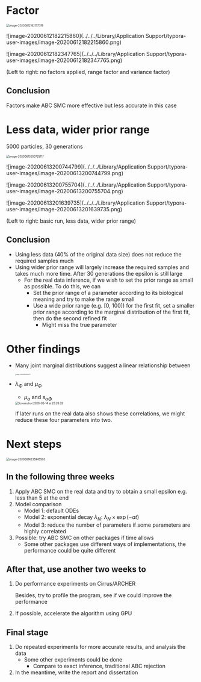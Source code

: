 # Factor

<img src="../../../Library/Application Support/typora-user-images/image-20200612182157319.png" alt="image-20200612182157319" style="zoom:50%;" />

![image-20200612182215860](../../../Library/Application Support/typora-user-images/image-20200612182215860.png)

![image-20200612182347765](../../../Library/Application Support/typora-user-images/image-20200612182347765.png)

(Left to right: no factors applied, range factor and variance factor)

## Conclusion

Factors make ABC SMC more effective but less accurate in this case





# Less data, wider prior range

5000 particles, 30 generations

<img src="../../../Library/Application Support/typora-user-images/image-20200613200725117.png" alt="image-20200613200725117" style="zoom:50%;" />

![image-20200613200744799](../../../Library/Application Support/typora-user-images/image-20200613200744799.png)

![image-20200613200755704](../../../Library/Application Support/typora-user-images/image-20200613200755704.png)

![image-20200613201639735](../../../Library/Application Support/typora-user-images/image-20200613201639735.png)

(Left to right: basic run, less data, wider prior range)

## Conclusion

-   Using less data (40% of the original data size) does not reduce the required samples much
-   Using wider prior range will largely increase the required samples and takes much more time. After 30 generations the epsilon is still large
    -   For the real data inference, if we wish to set the prior range as small as possible. To do this, we can 
        -   Set the prior range of a parameter according to its biological meaning and try to make the range small
        -   Use a wide prior range (e.g. [0, 100]) for the first fit, set a smaller prior range according to the marginal distribution of the first fit, then do the second refined fit
            -   Might miss the true parameter



# Other findings

-   Many joint marginal distributions suggest a linear relationship between

    <img src="../../../Downloads/image-20200613213623271.png" alt="image-20200613213623271" style="zoom:20%;" />
    
-   $\lambda_\Phi$ and $\mu_\Phi$
    -   $\mu_\alpha$ and $s_{\alpha\Phi}$
    
    <img src="../../../Desktop/Screenshot 2020-06-14 at 23.28.32.png" alt="Screenshot 2020-06-14 at 23.28.32" style="zoom:50%;" />
    
    If later runs on the real data also shows these correlations, we might reduce these four parameters into two.





# Next steps

<img src="../../../Library/Application Support/typora-user-images/image-20200614235945503.png" alt="image-20200614235945503" style="zoom:50%;" />

## In the following three weeks

1.  Apply ABC SMC on the real data and try to obtain a small epsilon e.g. less than 5 at the end
2.  Model comparison
    -   Model 1: default ODEs
    -   Model 2: exponential decay $\lambda_N$: $\lambda_N\times \exp(-at)$
    -   Model 3: reduce the number of parameters if some parameters are highly correlated
3.  Possible: try ABC SMC on other packages if time allows
    -   Some other packages use different ways of implementations, the performance could be quite different

## After that, use another two weeks to 

1.  Do performance experiments on Cirrus/ARCHER

    Besides, try to profile the program, see if we could improve the performance

2.  If possible, accelerate the algorithm using GPU

## Final stage

1.  Do repeated experiments for more accurate results, and analysis the data
    -   Some other experiments could be done
        -   Compare to exact inference, traditional ABC rejection
2.  In the meantime, write the report and dissertation

